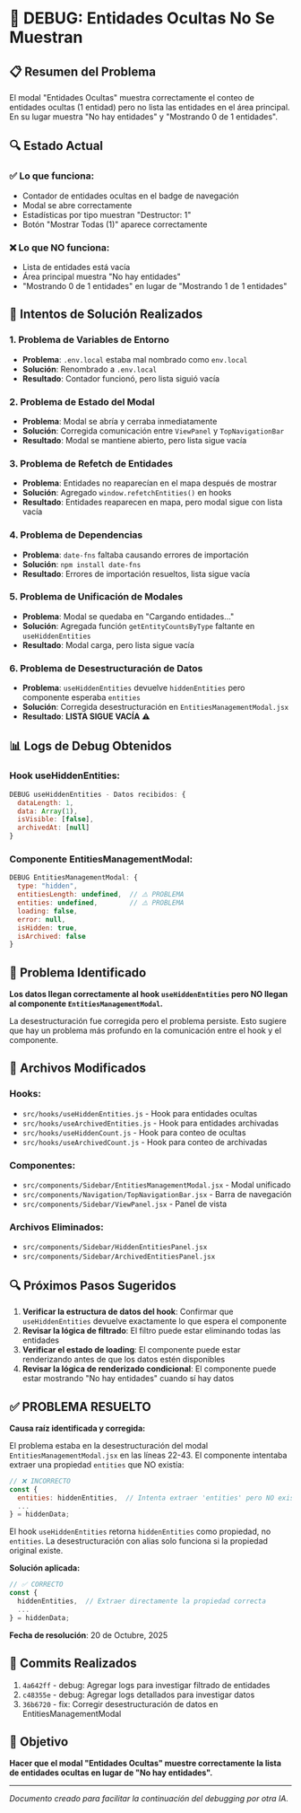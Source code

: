 # 🐛 DEBUG: Entidades Ocultas No Se Muestran

## 📋 Resumen del Problema

El modal "Entidades Ocultas" muestra correctamente el conteo de entidades ocultas (1 entidad) pero no lista las entidades en el área principal. En su lugar muestra "No hay entidades" y "Mostrando 0 de 1 entidades".

## 🔍 Estado Actual

### ✅ Lo que funciona:
- Contador de entidades ocultas en el badge de navegación
- Modal se abre correctamente
- Estadísticas por tipo muestran "Destructor: 1"
- Botón "Mostrar Todas (1)" aparece correctamente

### ❌ Lo que NO funciona:
- Lista de entidades está vacía
- Área principal muestra "No hay entidades"
- "Mostrando 0 de 1 entidades" en lugar de "Mostrando 1 de 1 entidades"

## 🔧 Intentos de Solución Realizados

### 1. Problema de Variables de Entorno
- **Problema**: `.env.local` estaba mal nombrado como `env.local`
- **Solución**: Renombrado a `.env.local`
- **Resultado**: Contador funcionó, pero lista siguió vacía

### 2. Problema de Estado del Modal
- **Problema**: Modal se abría y cerraba inmediatamente
- **Solución**: Corregida comunicación entre `ViewPanel` y `TopNavigationBar`
- **Resultado**: Modal se mantiene abierto, pero lista sigue vacía

### 3. Problema de Refetch de Entidades
- **Problema**: Entidades no reaparecían en el mapa después de mostrar
- **Solución**: Agregado `window.refetchEntities()` en hooks
- **Resultado**: Entidades reaparecen en mapa, pero modal sigue con lista vacía

### 4. Problema de Dependencias
- **Problema**: `date-fns` faltaba causando errores de importación
- **Solución**: `npm install date-fns`
- **Resultado**: Errores de importación resueltos, lista sigue vacía

### 5. Problema de Unificación de Modales
- **Problema**: Modal se quedaba en "Cargando entidades..."
- **Solución**: Agregada función `getEntityCountsByType` faltante en `useHiddenEntities`
- **Resultado**: Modal carga, pero lista sigue vacía

### 6. Problema de Desestructuración de Datos
- **Problema**: `useHiddenEntities` devuelve `hiddenEntities` pero componente esperaba `entities`
- **Solución**: Corregida desestructuración en `EntitiesManagementModal.jsx`
- **Resultado**: **LISTA SIGUE VACÍA** ⚠️

## 📊 Logs de Debug Obtenidos

### Hook useHiddenEntities:
```javascript
DEBUG useHiddenEntities - Datos recibidos: {
  dataLength: 1,
  data: Array(1),
  isVisible: [false],
  archivedAt: [null]
}
```

### Componente EntitiesManagementModal:
```javascript
DEBUG EntitiesManagementModal: {
  type: "hidden",
  entitiesLength: undefined,  // ⚠️ PROBLEMA
  entities: undefined,        // ⚠️ PROBLEMA
  loading: false,
  error: null,
  isHidden: true,
  isArchived: false
}
```

## 🎯 Problema Identificado

**Los datos llegan correctamente al hook `useHiddenEntities` pero NO llegan al componente `EntitiesManagementModal`.**

La desestructuración fue corregida pero el problema persiste. Esto sugiere que hay un problema más profundo en la comunicación entre el hook y el componente.

## 📁 Archivos Modificados

### Hooks:
- `src/hooks/useHiddenEntities.js` - Hook para entidades ocultas
- `src/hooks/useArchivedEntities.js` - Hook para entidades archivadas
- `src/hooks/useHiddenCount.js` - Hook para conteo de ocultas
- `src/hooks/useArchivedCount.js` - Hook para conteo de archivadas

### Componentes:
- `src/components/Sidebar/EntitiesManagementModal.jsx` - Modal unificado
- `src/components/Navigation/TopNavigationBar.jsx` - Barra de navegación
- `src/components/Sidebar/ViewPanel.jsx` - Panel de vista

### Archivos Eliminados:
- `src/components/Sidebar/HiddenEntitiesPanel.jsx`
- `src/components/Sidebar/ArchivedEntitiesPanel.jsx`

## 🔍 Próximos Pasos Sugeridos

1. **Verificar la estructura de datos del hook**: Confirmar que `useHiddenEntities` devuelve exactamente lo que espera el componente
2. **Revisar la lógica de filtrado**: El filtro puede estar eliminando todas las entidades
3. **Verificar el estado de loading**: El componente puede estar renderizando antes de que los datos estén disponibles
4. **Revisar la lógica de renderizado condicional**: El componente puede estar mostrando "No hay entidades" cuando sí hay datos

## ✅ PROBLEMA RESUELTO

**Causa raíz identificada y corregida:**

El problema estaba en la desestructuración del modal `EntitiesManagementModal.jsx` en las líneas 22-43. El componente intentaba extraer una propiedad `entities` que NO existía:

```javascript
// ❌ INCORRECTO
const {
  entities: hiddenEntities,  // Intenta extraer 'entities' pero NO existe
  ...
} = hiddenData;
```

El hook `useHiddenEntities` retorna `hiddenEntities` como propiedad, no `entities`. La desestructuración con alias solo funciona si la propiedad original existe.

**Solución aplicada:**
```javascript
// ✅ CORRECTO
const {
  hiddenEntities,  // Extraer directamente la propiedad correcta
  ...
} = hiddenData;
```

**Fecha de resolución**: 20 de Octubre, 2025

## 📝 Commits Realizados

1. `4a642ff` - debug: Agregar logs para investigar filtrado de entidades
2. `c48355e` - debug: Agregar logs detallados para investigar datos
3. `36b6720` - fix: Corregir desestructuración de datos en EntitiesManagementModal

## 🎯 Objetivo

**Hacer que el modal "Entidades Ocultas" muestre correctamente la lista de entidades ocultas en lugar de "No hay entidades".**

---

*Documento creado para facilitar la continuación del debugging por otra IA.*
